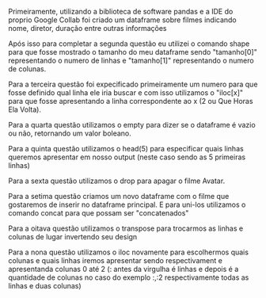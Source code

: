 Primeiramente, utilizando a biblioteca de software pandas e a IDE do proprio Google Collab foi criado um dataframe sobre filmes indicando nome, diretor, duração entre outras informações

Após isso para completar a segunda questão eu utilizei o comando shape para que fosse mostrado o tamanho do meu dataframe sendo "tamanho[0]" representando o numero de linhas e "tamanho[1]" representando o numero de colunas.

Para a terceira questão foi expecificado primeiramente um numero para que fosse definido qual linha ele iria buscar e com isso utilizamos o "iloc[x]" para que fosse apresentando a linha correspondente ao x (2 ou Que Horas Ela Volta).

Para a quarta questão utilizamos o empty para dizer se o dataframe é vazio ou não, retornando um valor boleano.

Para a quinta questão utilizamos o head(5) para especificar quais linhas queremos apresentar em nosso output (neste caso sendo as 5 primeiras linhas)

Para a sexta questão utilizamos o drop para apagar o filme Avatar.

Para a setima questão criamos um novo dataframe com o filme que gostaremos de inserir no dataframe principal. E para uni-los utilizamos o comando concat para que possam ser "concatenados"

Para a oitava questão utilizamos o transpose para trocarmos as linhas e colunas de lugar invertendo seu design

Para a nona questão utilizamos o iloc novamente para escolhermos quais colunas e quais linhas iremos apresentar sendo respectivament e apresentanda colunas 0 até 2 (: antes da virgulha é linhas e depois é a quantidade de colunas no caso do exemplo :,:2 respectivamente todas as linhas e duas colunas)
